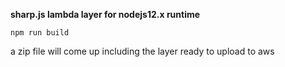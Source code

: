 **sharp.js lambda layer for nodejs12.x runtime**

```
npm run build
```

a zip file will come up including the layer ready to upload to aws

